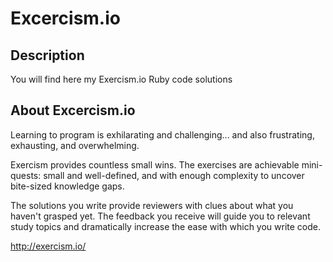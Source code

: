 # Excercism.io

## Description

You will find here my Exercism.io Ruby code solutions

## About Excercism.io

Learning to program is exhilarating and challenging... and also frustrating, exhausting, and overwhelming.

Exercism provides countless small wins. The exercises are achievable mini-quests: small and well-defined, and with enough complexity to uncover bite-sized knowledge gaps.

The solutions you write provide reviewers with clues about what you haven't grasped yet. The feedback you receive will guide you to relevant study topics and dramatically increase the ease with which you write code.

http://exercism.io/
